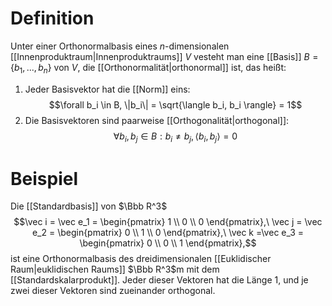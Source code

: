 # Definition
Unter einer Orthonormalbasis eines $n$-dimensionalen [[Innenproduktraum|Innenproduktraums]] $V$ vesteht man eine [[Basis]] $B=\{b_1, ..., b_n\}$ von $V$, die [[Orthonormalität|orthonormal]] ist, das heißt:
1. Jeder Basisvektor hat die [[Norm]] eins:   $$\forall b_i \in B, \|b_i\| = \sqrt{\langle b_i, b_i \rangle} = 1$$
2. Die Basisvektoren sind paarweise [[Orthogonalität|orthogonal]]:
$$\forall b_i, b_j \in B : b_i \neq b_j,\langle b_i, b_j\rangle = 0$$

# Beispiel
Die [[Standardbasis]] von $\Bbb R^3$
$$\vec i = \vec e_1 = \begin{pmatrix} 1 \\ 0 \\ 0 \end{pmatrix},\ \vec j = \vec e_2 = \begin{pmatrix} 0 \\ 1 \\ 0 \end{pmatrix},\ \vec k =\vec e_3 = \begin{pmatrix} 0 \\ 0 \\ 1 \end{pmatrix},$$
ist eine Orthonormalbasis des dreidimensionalen [[Euklidischer Raum|euklidischen Raums]] $\Bbb R^3$m mit dem [[Standardskalarprodukt]]. Jeder dieser Vektoren hat die Länge 1, und je zwei dieser Vektoren sind zueinander orthogonal.